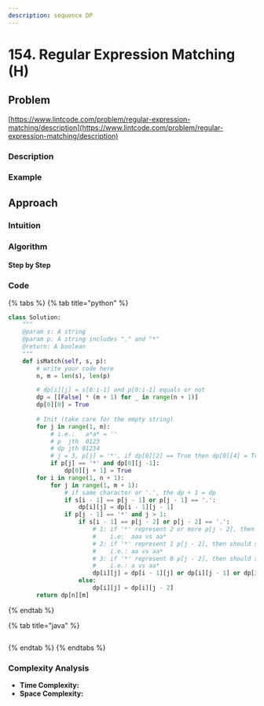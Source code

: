 ```yaml
---
description: sequence DP
---
```


# 154. Regular Expression Matching \(H\)

## Problem

[https://www.lintcode.com/problem/regular-expression-matching/description](https://www.lintcode.com/problem/regular-expression-matching/description)

### Description

### Example

## Approach

### Intuition

### Algorithm

#### Step by Step

### Code

{% tabs %}
{% tab title="python" %}
```python
class Solution:
    """
    @param s: A string 
    @param p: A string includes "." and "*"
    @return: A boolean
    """
    def isMatch(self, s, p):
        # write your code here
        n, m = len(s), len(p)

        # dp[i][j] = s[0:i-1] and p[0:i-1] equals or not
        dp = [[False] * (m + 1) for _ in range(n + 1)]
        dp[0][0] = True
        
        # Init (take care for the empty string)
        for j in range(1, m):
            # i.e.:   a*a* = ''
            # p  jth  0123
            # dp jth 01234
            # j = 3, p[j] = '*', if dp[0][2] == True then dp[0][4] = True  
            if p[j] == '*' and dp[0][j -1]:
                dp[0][j + 1] = True
        for i in range(1, n + 1):
            for j in range(1, m + 1):
                # if same character or '.', the dp + 1 = dp
                if s[i - 1] == p[j - 1] or p[j - 1] == '.':
                    dp[i][j] = dp[i - 1][j - 1]
                if p[j - 1] == '*' and j > 1:
                    if s[i - 1] == p[j - 2] or p[j - 2] == '.':
                        # 1: if '*' represent 2 or more p[j - 2], then should sees[0:i - 1] equals p[0:j] or not
                        #    i.e:  aaa vs aa*
                        # 2: if '*' represent 1 p[j - 2], then should see s[0:i] equals p[0:j - 1] or not
                        #    i.e.: aa vs aa*
                        # 3: if '*' represent 0 p[j - 2], then should see s[0:i] equals p[0:j - 2] or not
                        #    i.e.: a vs aa*
                        dp[i][j] = dp[i - 1][j] or dp[i][j - 1] or dp[i][j - 2]
                    else:
                        dp[i][j] = dp[i][j - 2]
        return dp[n][m]
```
{% endtab %}

{% tab title="java" %}
```

```
{% endtab %}
{% endtabs %}

### Complexity Analysis

* **Time Complexity:**
* **Space Complexity:**

